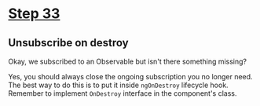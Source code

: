 # [Step 33](https://github.com/kamilkisiela/GitHunt-Lite-Angular/tree/step33)

## Unsubscribe on destroy

Okay, we subscribed to an Observable but isn't there something missing?

Yes, you should always close the ongoing subscription you no longer need.
The best way to do this is to put it inside `ngOnDestroy` lifecycle hook. Remember to implement `OnDestroy` interface in the component's class.
